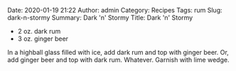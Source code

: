 Date: 2020-01-19 21:22
Author: admin
Category: Recipes
Tags: rum
Slug: dark-n-stormy
Summary: Dark 'n' Stormy
Title: Dark 'n' Stormy

* 2 oz. dark rum
* 3 oz. ginger beer

In a highball glass filled with ice, add dark rum and top with ginger beer. Or, add ginger beer and top with dark rum. Whatever. Garnish with lime wedge.


